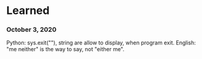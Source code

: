 # Learned

### October 3, 2020
Python: sys.exit(""), string are allow to display, when
program exit.
English: "me neither" is the way to say, not "either me".
